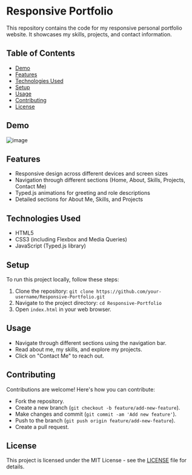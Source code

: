# Responsive Portfolio

This repository contains the code for my responsive personal portfolio website. It showcases my skills, projects, and contact information.

## Table of Contents

- [Demo](#demo)
- [Features](#features)
- [Technologies Used](#technologies-used)
- [Setup](#setup)
- [Usage](#usage)
- [Contributing](#contributing)
- [License](#license)

## Demo

![image](https://github.com/KartikSingh1010/Responsive-Portfolio/assets/136161299/5a65015a-99b7-4978-add7-776b68b8f240)

## Features

- Responsive design across different devices and screen sizes
- Navigation through different sections (Home, About, Skills, Projects, Contact Me)
- Typed.js animations for greeting and role descriptions
- Detailed sections for About Me, Skills, and Projects

## Technologies Used

- HTML5
- CSS3 (including Flexbox and Media Queries)
- JavaScript (Typed.js library)

## Setup

To run this project locally, follow these steps:

1. Clone the repository: `git clone https://github.com/your-username/Responsive-Portfolio.git`
2. Navigate to the project directory: `cd Responsive-Portfolio`
3. Open `index.html` in your web browser.

## Usage

- Navigate through different sections using the navigation bar.
- Read about me, my skills, and explore my projects.
- Click on "Contact Me" to reach out.

## Contributing

Contributions are welcome! Here's how you can contribute:
- Fork the repository.
- Create a new branch (`git checkout -b feature/add-new-feature`).
- Make changes and commit (`git commit -am 'Add new feature'`).
- Push to the branch (`git push origin feature/add-new-feature`).
- Create a pull request.

## License

This project is licensed under the MIT License - see the [LICENSE](LICENSE) file for details.

